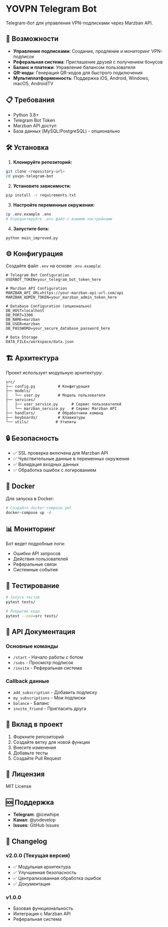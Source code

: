 # YOVPN Telegram Bot

Telegram-бот для управления VPN-подписками через Marzban API.

## 🚀 Возможности

- **Управление подписками**: Создание, продление и мониторинг VPN-подписок
- **Реферальная система**: Приглашение друзей с получением бонусов
- **Баланс и платежи**: Управление балансом пользователя
- **QR-коды**: Генерация QR-кодов для быстрого подключения
- **Мультиплатформенность**: Поддержка iOS, Android, Windows, macOS, AndroidTV

## 📋 Требования

- Python 3.8+
- Telegram Bot Token
- Marzban API доступ
- База данных (MySQL/PostgreSQL) - опционально

## 🛠 Установка

1. **Клонируйте репозиторий:**
```bash
git clone <repository-url>
cd yovpn-telegram-bot
```

2. **Установите зависимости:**
```bash
pip install -r requirements.txt
```

3. **Настройте переменные окружения:**
```bash
cp .env.example .env
# Отредактируйте .env файл с вашими настройками
```

4. **Запустите бота:**
```bash
python main_improved.py
```

## ⚙️ Конфигурация

Создайте файл `.env` на основе `.env.example`:

```env
# Telegram Bot Configuration
USERBOT_TOKEN=your_telegram_bot_token_here

# Marzban API Configuration
MARZBAN_API_URL=https://your-marzban-api-url.com/api
MARZBAN_ADMIN_TOKEN=your_marzban_admin_token_here

# Database Configuration (опционально)
DB_HOST=localhost
DB_PORT=3306
DB_NAME=marzban
DB_USER=marzban
DB_PASSWORD=your_secure_database_password_here

# Data Storage
DATA_FILE=/workspace/data.json
```

## 🏗 Архитектура

Проект использует модульную архитектуру:

```
src/
├── config.py          # Конфигурация
├── models/
│   └── user.py        # Модель пользователя
├── services/
│   ├── user_service.py      # Сервис пользователей
│   └── marzban_service.py   # Сервис Marzban API
├── handlers/          # Обработчики команд
├── keyboards/         # Клавиатуры
└── utils/            # Утилиты
```

## 🔒 Безопасность

- ✅ SSL проверка включена для Marzban API
- ✅ Чувствительные данные в переменных окружения
- ✅ Валидация входных данных
- ✅ Обработка ошибок с логированием

## 🐳 Docker

Для запуска в Docker:

```bash
# Создайте docker-compose.yml
docker-compose up -d
```

## 📊 Мониторинг

Бот ведет подробные логи:
- Ошибки API запросов
- Действия пользователей
- Реферальные связи
- Системные события

## 🧪 Тестирование

```bash
# Запуск тестов
pytest tests/

# Покрытие кода
pytest --cov=src tests/
```

## 📝 API Документация

### Основные команды

- `/start` - Начало работы с ботом
- `/subs` - Просмотр подписок
- `/invite` - Реферальная система

### Callback данные

- `add_subscription` - Добавить подписку
- `my_subscriptions` - Мои подписки
- `balance` - Баланс
- `invite_friend` - Пригласить друга

## 🤝 Вклад в проект

1. Форкните репозиторий
2. Создайте ветку для новой функции
3. Внесите изменения
4. Добавьте тесты
5. Создайте Pull Request

## 📄 Лицензия

MIT License

## 🆘 Поддержка

- **Telegram**: @icewhipe
- **Канал**: @yodevelop
- **Issues**: GitHub Issues

## 🔄 Changelog

### v2.0.0 (Текущая версия)
- ✅ Модульная архитектура
- ✅ Улучшенная безопасность
- ✅ Централизованная обработка ошибок
- ✅ Документация

### v1.0.0
- Базовая функциональность
- Интеграция с Marzban API
- Реферальная система